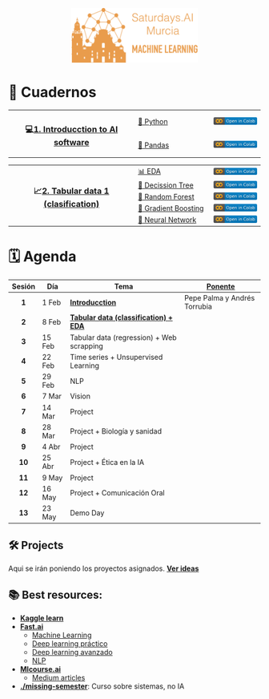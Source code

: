 <p align="center"><img width="50%" src="img/title.png" /></p>


# 📒 Cuadernos

<table>
  <tr>
    <th width="50%" rowspan="2"><h3>💻<a href="/1.%20Software">1. Introducction to AI software</a></h3></th>
    <td width="30%"><a href="/1.%20Software/1.1%20Python.ipynb">🐍 Python</a></td>
    <td><a href="https://colab.research.google.com/github/SaturdaysAI-Murcia/machine-learning/blob/master/1.%20Software/1.1%20Python.ipynb"><img src="img/colab.svg"/></a></td>
  </tr>
  <tr>
    <td><a href="/1.%20Software/1.2%20Pandas.ipynb">🐼 Pandas</a></td>
    <td><a href="https://colab.research.google.com/github/SaturdaysAI-Murcia/machine-learning/blob/master/1.%20Software/1.2%20Pandas.ipynb"><img src="img/colab.svg"/></a></td>
  </tr>
</table>   
   
<table>
  <tr>
    <th width="50%" rowspan="5"><h3>📈<a href="/2.%20Tabular%20data%20(clas)">2. Tabular data 1 (clasification)</a></h3></th>
    <td width="30%"><a href="2.%20Tabular%20data%20(clas)/2.1%20EDA.ipynb">📊 EDA</a></td>
    <td><a href="https://colab.research.google.com/github/SaturdaysAI-Murcia/machine-learning/blob/master/2.%20Tabular%20data%20(clas)/2.1%20EDA.ipynb"><img src="img/colab.svg"/></a></td>
  </tr>
  <tr>
    <td><a href="/2.%20Tabular%20data%20(clas)/2.2%20Decission%20tree.ipynb">🌳 Decission Tree</a></td>
    <td><a href="https://colab.research.google.com/github/SaturdaysAI-Murcia/machine-learning/blob/master/2.%20Tabular%20data%20(clas)/2.2%20Decission%20tree.ipynb"><img src="img/colab.svg"/></a></td>
  </tr>
  <tr>
    <td><a href="/2.%20Tabular%20data%20(clas)/2.3%20Random%20Forest.ipynb">🌲 Random Forest</a></td>
    <td><a href="https://colab.research.google.com/github/SaturdaysAI-Murcia/machine-learning/blob/master/2.%20Tabular%20data%20(clas)/2.3%20Random%20Forest.ipynb"><img src="img/colab.svg"/></a></td>
  </tr> 
  <tr>
    <td><a href="/2.%20Tabular%20data%20(clas)/2.4%20Gradient%20Boosting.ipynb">🌴 Gradient Boosting</a></td>
    <td><a href="https://colab.research.google.com/github/SaturdaysAI-Murcia/machine-learning/blob/master/2.%20Tabular%20data%20(clas)/2.4%20Gradient%20Boosting.ipynb"><img src="img/colab.svg"/></a></td>
  </tr>
  <tr>
    <td><a href="/2.%20Tabular%20data%20(clas)/2.5%20Neural%20Network.ipynb">🧠 Neural Network</a></td>
    <td><a href="https://colab.research.google.com/github/SaturdaysAI-Murcia/machine-learning/blob/master/2.%20Tabular%20data%20(clas)/2.5%20Neural%20Network.ipynb"><img src="img/colab.svg"/></a></td>
  </tr>
</table> 


# 🗓️ Agenda

| Sesión |  Día   | Tema                              | [Ponente](https://twitter.com/MurciaAi/status/1207224738059296768) |
|:------:|--------|-----------------------------------|----------------------------------|
| **1**  |  1 Feb | [**Introducction**](/1.%20Software)  | Pepe Palma y Andrés Torrubia |
| **2**  |  8 Feb | [**Tabular data (classification) + EDA**](/2.%20Tabular%20data%20(clas))  |  |
| **3**  | 15 Feb | Tabular data (regression) + Web scrapping   |                        |
| **4**  | 22 Feb | Time series + Unsupervised Learning |                                |
| **5**  | 29 Feb | NLP                               |                                  |
| **6**  |  7 Mar | Vision                            |                                  |
| **7**  | 14 Mar | Project                           |                                  |
| **8**  | 28 Mar | Project + Biología y sanidad      |                                  |
| **9**  |  4 Abr | Project                           |                                  |
| **10** | 25 Abr | Project + Ética en la IA          |                                  |
| **11** |  9 May | Project                           |                                  |
| **12** | 16 May | Project + Comunicación Oral       |                                  |
| **13** | 23 May | Demo Day                          |                                  |

## 🛠 Projects
Aqui se irán poniendo los proyectos asignados. [**Ver ideas**](/project-ideas.md)

## 📚 Best resources:
- [**Kaggle learn**](https://www.kaggle.com/learn)
- [**Fast.ai**](https://www.fast.ai)
   - [Machine Learning](http://course18.fast.ai/ml)
   - [Deep learning práctico](https://course.fast.ai)
   - [Deep learning avanzado](https://course.fast.ai/part2)
   - [NLP](https://www.fast.ai/2019/07/08/fastai-nlp)
- [**Mlcourse.ai**](http://mlcourse.ai)
  - [Medium articles](https://medium.com/open-machine-learning-course)
- [**./missing-semester**](https://missing.csail.mit.edu): Curso sobre sistemas, no IA


